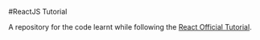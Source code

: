 #ReactJS Tutorial

A repository for the code learnt while following the [React Official Tutorial](https://reactjs.org/tutorial/tutorial.html).